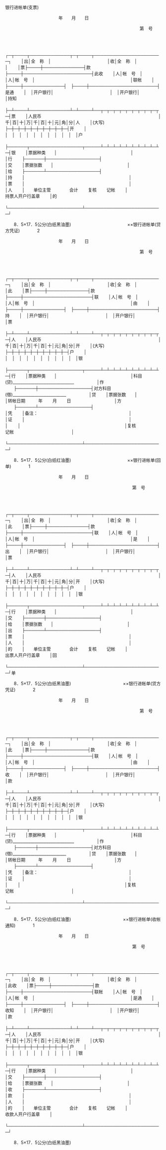 



银行进帐单(支票)



 

　　　　　　　　　　　　 年　　月　　日

　　　　　　　　　　　　　　　　　　　　　　　　　　　　　　　第　号

　　


　　┌─┬────┬─────────────┬─┬────┬──────────────────────┐
　　│出│全　称　│　　　　　　　　　　　　　│收│全　称　│　　　　　　　　　　　　　　　　　　　　　　│
　　│票├────┼─────────────┤款├────┼──────────────────────┤此收
　　│人│帐　号　│　　　　　　　　　　　　　│人│帐　号　│　　　　　　　　　　　　　　　　　　　　　　│联帐
　　│　├────┼─────────────┤　├────┼──────────────────────┤是通
　　│　│开户银行│　　　　　　　　　　　　　│　│开户银行│　　　　　　　　　　　　　　　　　　　　　　│持知
　　├─┴────┴─────────────┴─┴────┴──┬─┬─┬─┬─┬─┬─┬─┬─┬─┬─┤票
　　│人民币　　　　　　　　　　　　　　　　　　　　　　　　　　　│千│百│十│万│千│百│十│元│角│分│人
　　│(大写)　　　　　　　　　　　　　　　　　　　　　　　　　　　├─┼─┼─┼─┼─┼─┼─┼─┼─┼─┤开
　　│　　　　　　　　　　　　　　　　　　　　　　　　　　　　　　│　│　│　│　│　│　│　│　│　│　│户
　　├──────┬─────────────────┬─────┴─┴─┴─┴─┴─┴─┴─┴─┴─┴─┤银
　　│票据种类　　│　　　　　　　　　　　　　　　　　│　　　　　　　　　　　　　　　　　　　　　　　　　│行
　　├──────┼─────────────────┤　　　　　　　　　　　　　　　　　　　　　　　　　│交
　　│票据张数　　│　　　　　　　　　　　　　　　　　│　　　　　　　　　　　　　　　　　　　　　　　　　│给
　　├──────┴─────────────────┤　　　　　　　　　　　　　　　　　　　　　　　　　│持
　　│　　　　　　　　　　　　　　　　　　　　　　　　│　　　　　　　　　　　　　　　　　　　　　　　　　│票
　　│　　　　　　　　　　　　　　　　　　　　　　　　│　　　　　　　　　　　　　　　　　　　　　　　　　│人
　　│　　单位主管　　　　 会计　　 复核　　 记帐　　 │　　　　　　　　　　　　　　 持票人开户行盖章　　 │的
　　└────────────────────────┴─────────────────────────┘
　　


　　8．5×17．5公分(白纸黑油墨)　　　　　　　　　　　　　××银行进帐单(贷方凭证)　　　　2

　　　　　　　　　　　　 年　　月　　日

　　　　　　　　　　　　　　　　　　　　　　　　　　　　　　　第　号

　　


　　┌─┬────┬─────────────┬─┬────┬──────────────────────┐
　　│出│全　称　│　　　　　　　　　　　　　│收│全　称　│　　　　　　　　　　　　　　　　　　　　　　│此
　　│票├────┼─────────────┤款├────┼──────────────────────┤联
　　│人│帐　号　│　　　　　　　　　　　　　│人│帐　号　│　　　　　　　　　　　　　　　　　　　　　　│由
　　│　├────┼─────────────┤　├────┼──────────────────────┤持
　　│　│开户银行│　　　　　　　　　　　　　│　│开户银行│　　　　　　　　　　　　　　　　　　　　　　│票
　　├─┴────┴─────────────┴─┴────┴──┬─┬─┬─┬─┬─┬─┬─┬─┬─┬─┤人
　　│人民币　　　　　　　　　　　　　　　　　　　　　　　　　　　│千│百│十│万│千│百│十│元│角│分│开
　　│(大写)　　　　　　　　　　　　　　　　　　　　　　　　　　　├─┼─┼─┼─┼─┼─┼─┼─┼─┼─┤户
　　│　　　　　　　　　　　　　　　　　　　　　　　　　　　　　　│　│　│　│　│　│　│　│　│　│　│银
　　├──────┬─────────────────┬─────┴─┴─┴─┴─┴─┴─┴─┴─┴─┴─┤行
　　│票据种类　　│　　　　　　　　　　　　　　　　　│科目(贷)_______________________________　　　　　 │作
　　├──────┼─────────────────┤对方科目(借)___________________________　　　　　 │贷
　　│票据张数　　│　　　　　　　　　　　　　　　　　│转帐日期　　　年　　 月　　 日　　　　　　　　　　│方
　　├──────┴─────────────────┤　　　　　　　　　　　　　　　　　　　　　　　　　│凭
　　│备注：　　　　　　　　　　　　　　　　　　　　　│　　　　　　　　　　　　　　　　　　　　　　　　　│证
　　│　　　　　　　　　　　　　　　　　　　　　　　　│　　　　　　　　　　　　　　　　　　　　　　　　　│
　　│　　　　　　　　　　　　　　　　　　　　　　　　│复核　　　　　　　 记帐　　　　　　　　　　　　　 │
　　└────────────────────────┴─────────────────────────┘
　　


　　8．5×17．5公分(白纸红油墨)　　　　　　　　　　　　　××银行进帐单(回　单)　　　　1

　　　　　　　　　　　　 年　　月　　日

　　　　　　　　　　　　　　　　　　　　　　　　　　　　　 第　号

　　


　　┌─┬────┬─────────────┬─┬────┬──────────────────────┐
　　│出│全　称　│　　　　　　　　　　　　　│收│全　称　│　　　　　　　　　　　　　　　　　　　　　　│此
　　│票├────┼─────────────┤款├────┼──────────────────────┤联
　　│人│帐　号　│　　　　　　　　　　　　　│人│帐　号　│　　　　　　　　　　　　　　　　　　　　　　│是
　　│　├────┼─────────────┤　├────┼──────────────────────┤出
　　│　│开户银行│　　　　　　　　　　　　　│　│开户银行│　　　　　　　　　　　　　　　　　　　　　　│票
　　├─┴────┴─────────────┴─┴────┴──┬─┬─┬─┬─┬─┬─┬─┬─┬─┬─┤人
　　│人民币　　　　　　　　　　　　　　　　　　　　　　　　　　　│千│百│十│万│千│百│十│元│角│分│开
　　│(大写)　　　　　　　　　　　　　　　　　　　　　　　　　　　├─┼─┼─┼─┼─┼─┼─┼─┼─┼─┤户
　　│　　　　　　　　　　　　　　　　　　　　　　　　　　　　　　│　│　│　│　│　│　│　│　│　│　│银
　　├──────┬─────────────────┬─────┴─┴─┴─┴─┴─┴─┴─┴─┴─┴─┤行
　　│票据种类　　│　　　　　　　　　　　　　　　　　│　　　　　　　　　　　　　　　　　　　　　　　　　│交
　　├──────┼─────────────────┤　　　　　　　　　　　　　　　　　　　　　　　　　│给
　　│票据张数　　│　　　　　　　　　　　　　　　　　│　　　　　　　　　　　　　　　　　　　　　　　　　│出
　　├──────┴─────────────────┤　　　　　　　　　　　　　　　　　　　　　　　　　│票
　　│　　　　　　　　　　　　　　　　　　　　　　　　│　　　　　　　　　　　　　　　　　　　　　　　　　│人
　　│　　　　　　　　　　　　　　　　　　　　　　　　│　　　　　　　　　　　　　　　　　　　　　　　　　│的
　　│　　单位主管　　　　 会计　　 复核　　 记帐　　 │　　　　　　　　　　　　　　 出票人开户行盖章　　 │回
　　└────────────────────────┴─────────────────────────┘单
　　


　　8．5×17．5公分(白纸黑油墨)　　　　　　　　　　　　××银行进帐单(贷方凭证)　　　　2

　　　　　　　　　　　　 年　　月　　日

　　　　　　　　　　　　　　　　　　　　　　　　　　　　　　　第　号

　　


　　┌─┬────┬─────────────┬─┬────┬──────────────────────┐
　　│出│全　称　│　　　　　　　　　　　　　│收│全　称　│　　　　　　　　　　　　　　　　　　　　　　│此
　　│票├────┼─────────────┤款├────┼──────────────────────┤联
　　│人│帐　号　│　　　　　　　　　　　　　│人│帐　号　│　　　　　　　　　　　　　　　　　　　　　　│由
　　│　├────┼─────────────┤　├────┼──────────────────────┤收
　　│　│开户银行│　　　　　　　　　　　　　│　│开户银行│　　　　　　　　　　　　　　　　　　　　　　│款
　　├─┴────┴─────────────┴─┴────┴──┬─┬─┬─┬─┬─┬─┬─┬─┬─┬─┤人
　　│人民币　　　　　　　　　　　　　　　　　　　　　　　　　　　│千│百│十│万│千│百│十│元│角│分│开
　　│(大写)　　　　　　　　　　　　　　　　　　　　　　　　　　　├─┼─┼─┼─┼─┼─┼─┼─┼─┼─┤户
　　│　　　　　　　　　　　　　　　　　　　　　　　　　　　　　　│　│　│　│　│　│　│　│　│　│　│银
　　├──────┬─────────────────┬─────┴─┴─┴─┴─┴─┴─┴─┴─┴─┴─┤行
　　│票据种类　　│　　　　　　　　　　　　　　　　　│科目(贷)_______________________________　　　　　 │作
　　├──────┼─────────────────┤对方科目(借)___________________________　　　　　 │贷
　　│票据张数　　│　　　　　　　　　　　　　　　　　│转帐日期　　　年　　 月　　 日　　　　　　　　　　│方
　　├──────┴─────────────────┤　　　　　　　　　　　　　　　　　　　　　　　　　│凭
　　│备注：　　　　　　　　　　　　　　　　　　　　　│　　　　　　　　　　　　　　　　　　　　　　　　　│证
　　│　　　　　　　　　　　　　　　　　　　　　　　　│　　　　　　　　　　　　　　　　　　　　　　　　　│
　　│　　　　　　　　　　　　　　　　　　　　　　　　│复核　　　　　　　 记帐　　　　　　　　　　　　　 │
　　└────────────────────────┴─────────────────────────┘
　　


　　8．5×17．5公分(白纸红油墨)　　　　　　　　　　　　××银行进帐单(收帐通知)　　　　1

　　　　　　　　　　　　 年　　月　　日

　　　　　　　　　　　　　　　　　　　　　　　　　　　　　 第　号

　　


　　┌─┬────┬─────────────┬─┬────┬──────────────────────┐
　　│出│全　称　│　　　　　　　　　　　　　│收│全　称　│　　　　　　　　　　　　　　　　　　　　　　│此收
　　│票├────┼─────────────┤款├────┼──────────────────────┤联帐
　　│人│帐　号　│　　　　　　　　　　　　　│人│帐　号　│　　　　　　　　　　　　　　　　　　　　　　│是通
　　│　├────┼─────────────┤　├────┼──────────────────────┤收知
　　│　│开户银行│　　　　　　　　　　　　　│　│开户银行│　　　　　　　　　　　　　　　　　　　　　　│款
　　├─┴────┴─────────────┴─┴────┴──┬─┬─┬─┬─┬─┬─┬─┬─┬─┬─┤人
　　│人民币　　　　　　　　　　　　　　　　　　　　　　　　　　　│千│百│十│万│千│百│十│元│角│分│开
　　│(大写)　　　　　　　　　　　　　　　　　　　　　　　　　　　├─┼─┼─┼─┼─┼─┼─┼─┼─┼─┤户
　　│　　　　　　　　　　　　　　　　　　　　　　　　　　　　　　│　│　│　│　│　│　│　│　│　│　│银
　　├──────┬─────────────────┬─────┴─┴─┴─┴─┴─┴─┴─┴─┴─┴─┤行
　　│票据种类　　│　　　　　　　　　　　　　　　　　│　　　　　　　　　　　　　　　　　　　　　　　　　│交
　　├──────┼─────────────────┤　　　　　　　　　　　　　　　　　　　　　　　　　│给
　　│票据张数　　│　　　　　　　　　　　　　　　　　│　　　　　　　　　　　　　　　　　　　　　　　　　│收
　　├──────┴─────────────────┤　　　　　　　　　　　　　　　　　　　　　　　　　│款
　　│　　　　　　　　　　　　　　　　　　　　　　　　│　　　　　　　　　　　　　　　　　　　　　　　　　│人
　　│　　　　　　　　　　　　　　　　　　　　　　　　│　　　　　　　　　　　　　　　　　　　　　　　　　│的
　　│　　单位主管　　　　 会计　　 复核　　 记帐　　 │　　　　　　　　　　　　　　 收款人开户行盖章　　 │
　　└────────────────────────┴─────────────────────────┘
　　


　　8．5×17．5公分(白纸黑油墨)